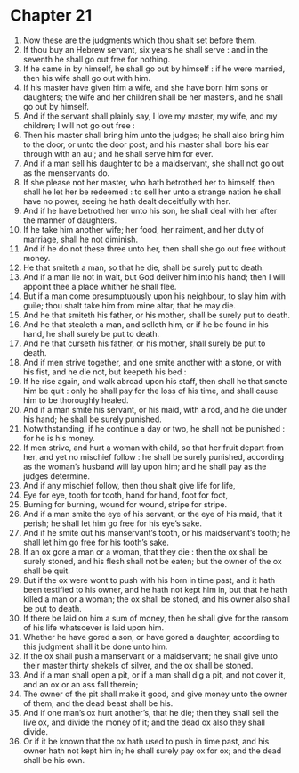# Chapter 21

1. Now these are the judgments which thou shalt set before them.
2. If thou buy an Hebrew servant, six years he shall serve : and in the seventh he shall go out free for nothing.
3. If he came in by himself, he shall go out by himself : if he were married, then his wife shall go out with him.
4. If his master have given him a wife, and she have born him sons or daughters; the wife and her children shall be her master’s, and he shall go out by himself.
5. And if the servant shall plainly say, I love my master, my wife, and my children; I will not go out free :
6. Then his master shall bring him unto the judges; he shall also bring him to the door, or unto the door post; and his master shall bore his ear through with an aul; and he shall serve him for ever.
7. And if a man sell his daughter to be a maidservant, she shall not go out as the menservants do.
8. If she please not her master, who hath betrothed her to himself, then shall he let her be redeemed : to sell her unto a strange nation he shall have no power, seeing he hath dealt deceitfully with her.
9. And if he have betrothed her unto his son, he shall deal with her after the manner of daughters.
10. If he take him another wife; her food, her raiment, and her duty of marriage, shall he not diminish.
11. And if he do not these three unto her, then shall she go out free without money.
12. He that smiteth a man, so that he die, shall be surely put to death.
13. And if a man lie not in wait, but God deliver him into his hand; then I will appoint thee a place whither he shall flee.
14. But if a man come presumptuously upon his neighbour, to slay him with guile; thou shalt take him from mine altar, that he may die.
15. And he that smiteth his father, or his mother, shall be surely put to death.
16. And he that stealeth a man, and selleth him, or if he be found in his hand, he shall surely be put to death.
17. And he that curseth his father, or his mother, shall surely be put to death.
18. And if men strive together, and one smite another with a stone, or with his fist, and he die not, but keepeth his bed :
19. If he rise again, and walk abroad upon his staff, then shall he that smote him be quit : only he shall pay for the loss of his time, and shall cause him to be thoroughly healed.
20. And if a man smite his servant, or his maid, with a rod, and he die under his hand; he shall be surely punished.
21. Notwithstanding, if he continue a day or two, he shall not be punished : for he is his money.
22. If men strive, and hurt a woman with child, so that her fruit depart from her, and yet no mischief follow : he shall be surely punished, according as the woman’s husband will lay upon him; and he shall pay as the judges determine.
23. And if any mischief follow, then thou shalt give life for life,
24. Eye for eye, tooth for tooth, hand for hand, foot for foot,
25. Burning for burning, wound for wound, stripe for stripe.
26. And if a man smite the eye of his servant, or the eye of his maid, that it perish; he shall let him go free for his eye’s sake.
27. And if he smite out his manservant’s tooth, or his maidservant’s tooth; he shall let him go free for his tooth’s sake.
28. If an ox gore a man or a woman, that they die : then the ox shall be surely stoned, and his flesh shall not be eaten; but the owner of the ox shall be quit.
29. But if the ox were wont to push with his horn in time past, and it hath been testified to his owner, and he hath not kept him in, but that he hath killed a man or a woman; the ox shall be stoned, and his owner also shall be put to death.
30. If there be laid on him a sum of money, then he shall give for the ransom of his life whatsoever is laid upon him.
31. Whether he have gored a son, or have gored a daughter, according to this judgment shall it be done unto him.
32. If the ox shall push a manservant or a maidservant; he shall give unto their master thirty shekels of silver, and the ox shall be stoned.
33. And if a man shall open a pit, or if a man shall dig a pit, and not cover it, and an ox or an ass fall therein;
34. The owner of the pit shall make it good, and give money unto the owner of them; and the dead beast shall be his.
35. And if one man’s ox hurt another’s, that he die; then they shall sell the live ox, and divide the money of it; and the dead ox also they shall divide.
36. Or if it be known that the ox hath used to push in time past, and his owner hath not kept him in; he shall surely pay ox for ox; and the dead shall be his own.

